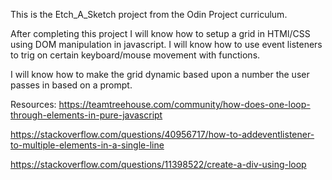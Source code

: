 This is the Etch_A_Sketch project from the Odin Project curriculum. 

After completing this project I will know how to setup a grid in HTMl/CSS using
DOM manipulation in javascript. I will know how to use event listeners to trig
on certain keyboard/mouse movement with functions. 

I will know how to make the grid dynamic based upon a number the user passes in
based on a prompt. 

Resources:
https://teamtreehouse.com/community/how-does-one-loop-through-elements-in-pure-javascript

https://stackoverflow.com/questions/40956717/how-to-addeventlistener-to-multiple-elements-in-a-single-line

https://stackoverflow.com/questions/11398522/create-a-div-using-loop